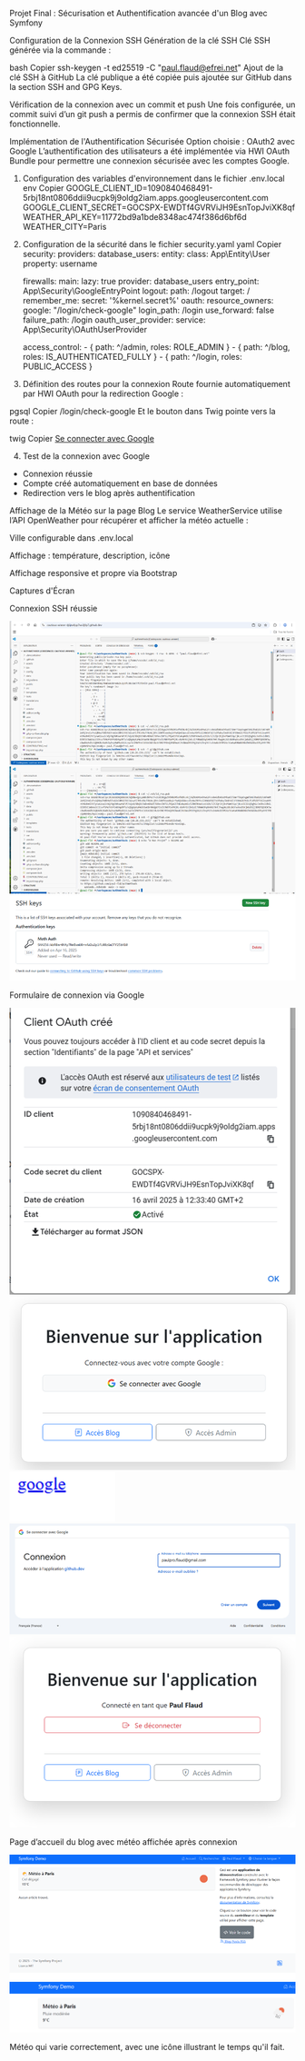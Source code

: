 Projet Final : Sécurisation et Authentification avancée d'un Blog avec Symfony


Configuration de la Connexion SSH
Génération de la clé SSH
Clé SSH générée via la commande :

bash
Copier
ssh-keygen -t ed25519 -C "paul.flaud@efrei.net"
Ajout de la clé SSH à GitHub
La clé publique a été copiée puis ajoutée sur GitHub dans la section SSH and GPG Keys.

Vérification de la connexion avec un commit et push
Une fois configurée, un commit suivi d’un git push a permis de confirmer que la connexion SSH était fonctionnelle.

Implémentation de l'Authentification Sécurisée
Option choisie : OAuth2 avec Google
L’authentification des utilisateurs a été implémentée via HWI OAuth Bundle pour permettre une connexion sécurisée avec les comptes Google.

1. Configuration des variables d'environnement dans le fichier .env.local
env
Copier
GOOGLE_CLIENT_ID=1090840468491-5rbj18nt0806ddii9ucpk9j9oldg2iam.apps.googleusercontent.com
GOOGLE_CLIENT_SECRET=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
WEATHER_API_KEY=11772bd9a1bde8348ac474f386d6bf6d
WEATHER_CITY=Paris


2. Configuration de la sécurité dans le fichier security.yaml
yaml
Copier
security:
    providers:
        database_users:
            entity:
                class: App\Entity\User
                property: username

    firewalls:
        main:
            lazy: true
            provider: database_users
            entry_point: App\Security\GoogleEntryPoint
            logout:
                path: /logout
                target: /
            remember_me:
                secret: '%kernel.secret%'
            oauth:
                resource_owners:
                    google: "/login/check-google"
                login_path: /login
                use_forward: false
                failure_path: /login
                oauth_user_provider:
                    service: App\Security\OAuthUserProvider

    access_control:
        - { path: ^/admin, roles: ROLE_ADMIN }
        - { path: ^/blog, roles: IS_AUTHENTICATED_FULLY }
        - { path: ^/login, roles: PUBLIC_ACCESS }


3. Définition des routes pour la connexion
Route fournie automatiquement par HWI OAuth pour la redirection Google :

pgsql
Copier
/login/check-google
Et le bouton dans Twig pointe vers la route :

twig
Copier
<a href="{{ path('hwi_oauth_login') }}">Se connecter avec Google</a>


4. Test de la connexion avec Google
- Connexion réussie
- Compte créé automatiquement en base de données
- Redirection vers le blog après authentification

Affichage de la Météo sur la page Blog
Le service WeatherService utilise l’API OpenWeather pour récupérer et afficher la météo actuelle :

Ville configurable dans .env.local

Affichage : température, description, icône

Affichage responsive et propre via Bootstrap

Captures d'Écran

Connexion SSH réussie

![alt text](image.png)
![alt text](image-1.png)
![alt text](image-2.png)

Formulaire de connexion via Google

![alt text](image-3.png)
![alt text](image-4.png)
![alt text](image-5.png)
![alt text](image-6.png)
![alt text](image-7.png)

Page d’accueil du blog avec météo affichée après connexion

![alt text](image-8.png)
![alt text](image-9.png)

Météo qui varie correctement, avec une icône illustrant le temps qu'il fait. 

